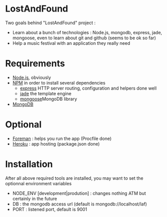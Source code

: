 # LostAndFound
Two goals behind "LostAndFound" project :

- Learn about a bunch of technologies : Node.js, mongodb, express, jade, mongoose, even to learn about git and github (seems to be ok so far)
- Help a music festival with an application they really need

# Requirements	

- [Node.js](http://nodejs.org/), obviously
- [NPM](http://npmjs.org/) in order to install several dependencies
	+ [express](http://expressjs.com) HTTP server routing, configuration and helpers done well
	+ [jade](http://jade-lang.com/) the template engine
	+ [mongoose](http://mongoosejs.com/)MongoDB library
- [MongoDB](http://www.mongodb.org/)
# Optional
- [Foreman](http://blog.daviddollar.org/2011/05/06/introducing-foreman.html) : helps you run the app (Procfile done)
- [Heroku](http://www.heroku.com/) : app hosting (package.json done)

# Installation
After all above required tools are installed, you may want to set the optionnal environment variables

- NODE_ENV [development|prodution] : changes nothing ATM but certainly in the future
- DB : the mongodb access url (default is mongodb://localhost/laf)
- PORT : listened port, default is 9001


